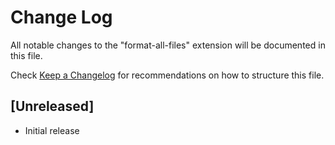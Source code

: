 # Change Log
All notable changes to the "format-all-files" extension will be documented in this file.

Check [Keep a Changelog](http://keepachangelog.com/) for recommendations on how to structure this file.

## [Unreleased]
- Initial release